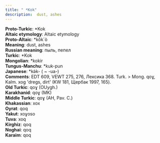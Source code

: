 ```yaml
---
title: " *Kok"
description:  dust, ashes
---
```


<strong>Proto-Turkic</strong>:  *Kok<br>
<strong>Altaic etymology</strong>:  Altaic etymology<br>
<strong> Proto-Altaic</strong>:  *kŏ̀k`ò<br>
<strong>Meaning</strong>:  dust, ashes<br>
<strong>Russian meaning</strong>:  пыль, пепел<br>
<strong>Turkic</strong>:  *Kok<br>
<strong>Mongolian</strong>:  *kokir<br>
<strong>Tungus-Manchu</strong>:  *kuk-pun<br>
<strong>Japanese</strong>:  *kǝ̀k- ( ~ -ua-)<br>
<strong>Comments</strong>:  EDT 609, VEWT 275, 276, Лексика 368. Turk. > Mong. qoɣ, Kalm. xog 'dregs, dirt' (KW 181, Щербак 1997, 165).<br>
<strong>Old Turkic</strong>:  qoɣ (OUygh.)<br>
<strong>Karakhanid</strong>:  qoɣ (MK)<br>
<strong>Middle Turkic</strong>:  qoɣ (AH, Pav. C.)<br>
<strong>Khakassian</strong>:  xox<br>
<strong>Oyrat</strong>:  qoq<br>
<strong>Yakut</strong>:  xoɣoso<br>
<strong>Tuva</strong>:  xoq<br>
<strong>Kirghiz</strong>:  qoq<br>
<strong>Noghai</strong>:  qoq<br>
<strong>Karaim</strong>:  qoq<br>


